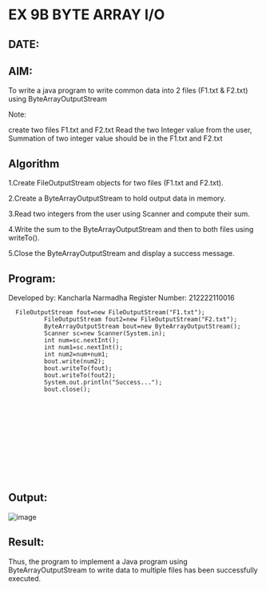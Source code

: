 
# EX 9B  BYTE ARRAY I/O
## DATE:
## AIM:
To write a java program to write common data into 2 files (F1.txt & F2.txt) using ByteArrayOutputStream

Note:

create two files F1.txt and F2.txt  Read the two Integer value from the user, Summation of two integer value should be in the F1.txt and F2.txt














## Algorithm

1.Create FileOutputStream objects for two files (F1.txt and F2.txt).

2.Create a ByteArrayOutputStream to hold output data in memory.

3.Read two integers from the user using Scanner and compute their sum.

4.Write the sum to the ByteArrayOutputStream and then to both files using writeTo().

5.Close the ByteArrayOutputStream and display a success message.








## Program:

Developed by: Kancharla Narmadha
Register Number: 212222110016
```
  FileOutputStream fout=new FileOutputStream("F1.txt");
          FileOutputStream fout2=new FileOutputStream("F2.txt");
          ByteArrayOutputStream bout=new ByteArrayOutputStream();
          Scanner sc=new Scanner(System.in);
          int num=sc.nextInt();
          int num1=sc.nextInt();
          int num2=num+num1;
          bout.write(num2);
          bout.writeTo(fout);
          bout.writeTo(fout2);
          System.out.println("Success...");
          bout.close();

    

      


            
      
               


    
```

## Output:

![image](https://github.com/user-attachments/assets/3d80c890-6d96-4ee0-a17e-c14a1c066eda)


## Result:
Thus, the program to implement a Java program using ByteArrayOutputStream to write data to multiple files has been successfully executed.





